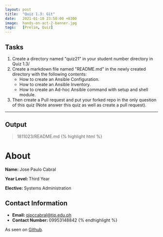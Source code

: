 ```yaml
---
layout: post
title:  "Quiz 1.3: Git"
date:   2021-01-10 23:50:00 +0300
image:  hands-on-act-2-banner.jpg
tags:   [Prelim, Quiz]
---
```

## Tasks

1. Create a directory named "quiz21" in your student number directory in Quiz 1.3/
2. Create a markdown file named "README.md" in the newly created directory with the following contents:
    * How to create an Ansible Configuration.
    * How to create an Ansible Inventory.
    * How to create an Ad-hoc Ansible command with setup and shell module.
3. Then create a Pull request and put your forked repo in the only question of this quiz (Note answer this quiz as well as create a pull request).

***

## Output

> 1811023/README.md
{% highlight html %}
# About
<b>Name: </b>Jose Paulo Cabral

<b>Year Level: </b>Third Year

<b>Elective: </b>Systems Administration

## Contact Information
* <b>Email: </b>qjpccabral@tip.edu.ph
* <b>Contact Number: </b>09953148842
{% endhighlight %}


<p>As seen on <a href="https://github.com/jpcabral-tip/sysad2-12021/tree/cabral-quiz1-3">Github</a>.</p>